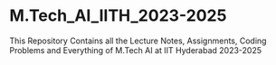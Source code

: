 # M.Tech_AI_IITH_2023-2025
This Repository Contains all the Lecture Notes, Assignments, Coding Problems and Everything of M.Tech AI at IIT Hyderabad 2023-2025
